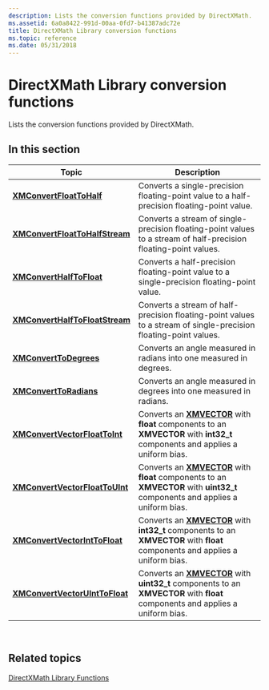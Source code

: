 ```yaml
---
description: Lists the conversion functions provided by DirectXMath.
ms.assetid: 6a0a8422-991d-00aa-0fd7-b41387adc72e
title: DirectXMath Library conversion functions
ms.topic: reference
ms.date: 05/31/2018
---
```


# DirectXMath Library conversion functions

Lists the conversion functions provided by DirectXMath.

## In this section



| Topic                                                                       | Description                                                                                                                                                          |
|-----------------------------------------------------------------------------|----------------------------------------------------------------------------------------------------------------------------------------------------------------------|
| [**XMConvertFloatToHalf**](/windows/win32/api/directxpackedvector/nf-directxpackedvector-xmconvertfloattohalf)<br/>             | Converts a single-precision floating-point value to a half-precision floating-point value.<br/>                                                                |
| [**XMConvertFloatToHalfStream**](/windows/win32/api/directxpackedvector/nf-directxpackedvector-xmconvertfloattohalfstream)<br/> | Converts a stream of single-precision floating-point values to a stream of half-precision floating-point values.<br/>                                          |
| [**XMConvertHalfToFloat**](/windows/win32/api/directxpackedvector/nf-directxpackedvector-xmconverthalftofloat)<br/>             | Converts a half-precision floating-point value to a single-precision floating-point value.<br/>                                                                |
| [**XMConvertHalfToFloatStream**](/windows/win32/api/directxpackedvector/nf-directxpackedvector-xmconverthalftofloatstream)<br/> | Converts a stream of half-precision floating-point values to a stream of single-precision floating-point values.<br/>                                          |
| [**XMConvertToDegrees**](/windows/desktop/api/DirectXMath/nf-directxmath-xmconverttodegrees)<br/>                 | Converts an angle measured in radians into one measured in degrees.<br/>                                                                                       |
| [**XMConvertToRadians**](/windows/desktop/api/DirectXMath/nf-directxmath-xmconverttoradians)<br/>                 | Converts an angle measured in degrees into one measured in radians.<br/>                                                                                       |
| [**XMConvertVectorFloatToInt**](/windows/win32/api/directxmath/nf-directxmath-xmconvertvectorfloattoint)<br/>   | Converts an [**XMVECTOR**](xmvector-data-type.md) with **float** components to an **XMVECTOR** with **int32\_t** components and applies a uniform bias.<br/>  |
| [**XMConvertVectorFloatToUInt**](/windows/win32/api/directxmath/nf-directxmath-xmconvertvectorfloattouint)<br/> | Converts an [**XMVECTOR**](xmvector-data-type.md) with **float** components to an **XMVECTOR** with **uint32\_t** components and applies a uniform bias.<br/> |
| [**XMConvertVectorIntToFloat**](/windows/win32/api/directxmath/nf-directxmath-xmconvertvectorinttofloat)<br/>   | Converts an [**XMVECTOR**](xmvector-data-type.md) with **int32\_t** components to an **XMVECTOR** with **float** components and applies a uniform bias.<br/>  |
| [**XMConvertVectorUIntToFloat**](/windows/win32/api/directxmath/nf-directxmath-xmconvertvectoruinttofloat)<br/> | Converts an [**XMVECTOR**](xmvector-data-type.md) with **uint32\_t** components to an **XMVECTOR** with **float** components and applies a uniform bias.<br/> |



 

## Related topics

<dl> <dt>

[DirectXMath Library Functions](ovw-xnamath-reference-functions.md)
</dt> </dl>

 

 
